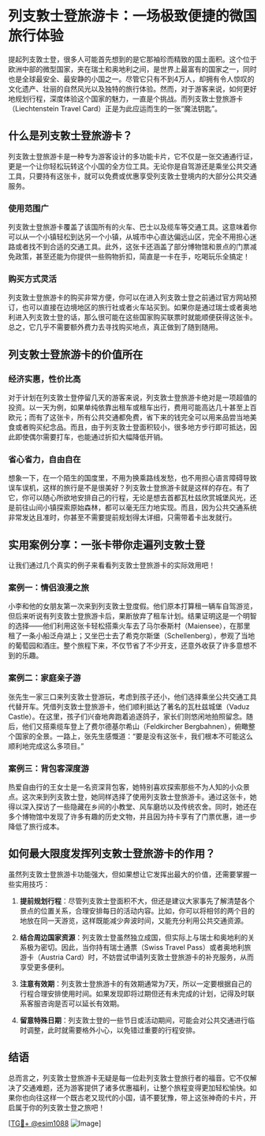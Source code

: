 # 列支敦士登旅游卡：一场极致便捷的微国旅行体验

提起列支敦士登，很多人可能首先想到的是它那袖珍而精致的国土面积。这个位于欧洲中部的微型国家，夹在瑞士和奥地利之间，是世界上最富有的国家之一，同时也是全球最安全、最安静的小国之一。尽管它只有不到4万人，却拥有令人惊叹的文化遗产、壮丽的自然风光以及独特的旅行体验。然而，对于游客来说，如何更好地规划行程，深度体验这个国家的魅力，一直是个挑战。而列支敦士登旅游卡（Liechtenstein Travel Card）正是为此应运而生的一张“魔法钥匙”。

## 什么是列支敦士登旅游卡？

列支敦士登旅游卡是一种专为游客设计的多功能卡片，它不仅是一张交通通行证，更是一个让你轻松玩转这个小国的全方位工具。无论你是自驾游还是乘坐公共交通工具，只要持有这张卡，就可以免费或优惠享受列支敦士登境内的大部分公共交通服务。

### 使用范围广
列支敦士登旅游卡覆盖了该国所有的火车、巴士以及缆车等交通工具。这意味着你可以从一个小镇轻松到达另一个小镇，从城市中心直达偏远山区，完全不用担心迷路或者找不到合适的交通工具。此外，这张卡还涵盖了部分博物馆和景点的门票减免政策，甚至还能为你提供一些购物折扣，简直是一卡在手，吃喝玩乐全搞定！

### 购买方式灵活
列支敦士登旅游卡的购买非常方便，你可以在进入列支敦士登之前通过官方网站预订，也可以直接在边境地区的旅行社或者火车站买到。如果你是通过瑞士或者奥地利进入列支敦士登的话，那么很可能在这些国家购买联票时就能顺便获得这张卡。总之，它几乎不需要额外费力去寻找购买地点，真正做到了随到随用。

## 列支敦士登旅游卡的价值所在

### 经济实惠，性价比高
对于计划在列支敦士登停留几天的游客来说，列支敦士登旅游卡绝对是一项超值的投资。以一天为例，如果单纯依靠出租车或租车出行，费用可能高达几十甚至上百欧元；而有了这张卡，所有公共交通都免费，省下来的钱完全可以用来品尝当地美食或者购买纪念品。而且，由于列支敦士登面积较小，很多地方步行即可抵达，因此即使偶尔需要打车，也能通过折扣大幅降低开销。

### 省心省力，自由自在
想象一下，在一个陌生的国度里，不用为换乘路线发愁，也不用担心语言障碍导致误车误机，这样的旅行是不是很美好？列支敦士登旅游卡就是这样的存在。有了它，你可以随心所欲地安排自己的行程，无论是想去首都瓦杜兹欣赏城堡风光，还是前往山间小镇探索原始森林，都可以毫无压力地实现。而且，因为公共交通系统非常发达且准时，你甚至不需要提前规划得太详细，只需带着卡出发就行。

## 实用案例分享：一张卡带你走遍列支敦士登

让我们通过几个真实的例子来看看列支敦士登旅游卡的实际效用吧！

### 案例一：情侣浪漫之旅
小李和他的女朋友第一次来到列支敦士登度假。他们原本打算租一辆车自驾游览，但后来听说有列支敦士登旅游卡后，果断放弃了租车计划。结果证明这是一个明智的选择——他们利用这张卡轻松搭乘火车去了马尔泰斯村（Maiensee），在那里租了一条小船泛舟湖上；又坐巴士去了希克尔斯堡（Schellenberg），参观了当地的葡萄园和酒庄。整个旅程下来，不仅节省了不少开支，还意外收获了许多意想不到的乐趣。

### 案例二：家庭亲子游
张先生一家三口来列支敦士登游玩，考虑到孩子还小，他们选择乘坐公共交通工具代替开车。凭借列支敦士登旅游卡，他们顺利抵达了著名的瓦杜兹城堡（Vaduz Castle）。在这里，孩子们兴奋地奔跑着追逐鸽子，家长们则悠闲地拍照留念。随后，他们又搭乘缆车登上了费尔德基尔希山（Feldkircher Bergbahnen），俯瞰整个国家的全景。一路上，张先生感慨道：“要是没有这张卡，我们根本不可能这么顺利地完成这么多项目。”

### 案例三：背包客深度游
热爱自由行的王女士是一名资深背包客，她特别喜欢探索那些不为人知的小众景点。这次来到列支敦士登，她同样选择了使用列支敦士登旅游卡。通过这张卡，她得以深入探访了一些隐藏在乡间的小教堂、风车磨坊以及传统农舍。同时，她还在多个博物馆中发现了许多有趣的历史文物，并且因为持卡享有了门票优惠，进一步降低了旅行成本。

## 如何最大限度发挥列支敦士登旅游卡的作用？

虽然列支敦士登旅游卡功能强大，但如果想让它发挥出最大的价值，还需要掌握一些实用技巧：

1. **提前规划行程**：尽管列支敦士登面积不大，但还是建议大家事先了解清楚各个景点的位置关系，合理安排每日的活动内容。比如，你可以将相邻的两个目的地放在同一天游览，这样既能减少奔波时间，又能充分利用公共交通资源。
   
2. **结合周边国家资源**：列支敦士登虽然独立成国，但实际上与瑞士和奥地利的关系极为密切。因此，当你持有瑞士通票（Swiss Travel Pass）或者奥地利旅游卡（Austria Card）时，不妨尝试申请列支敦士登旅游卡的补充服务，从而享受更多便利。

3. **注意有效期**：列支敦士登旅游卡的有效期通常为7天，所以一定要根据自己的行程合理安排使用时间。如果发现即将过期但还有未完成的计划，记得及时联系客服咨询是否可以延长有效期。

4. **留意特殊日期**：列支敦士登的一些节日或活动期间，可能会对公共交通进行临时调整，此时就需要格外小心，以免错过重要的行程安排。

## 结语

总而言之，列支敦士登旅游卡无疑是每一位赴列支敦士登旅行者的福音。它不仅解决了交通难题，还为游客提供了诸多优惠福利，让整个旅程变得更加轻松愉快。如果你也向往这样一个既古老又现代的小国，请不要犹豫，带上这张神奇的卡片，开启属于你的列支敦士登之旅吧！

[[TG💪+ @esim1088](https://t.me/s/esim1088) ![Image](https://i.postimg.cc/4NQfJmqS/Snipaste-2025-05-13-00-14-12.png)]